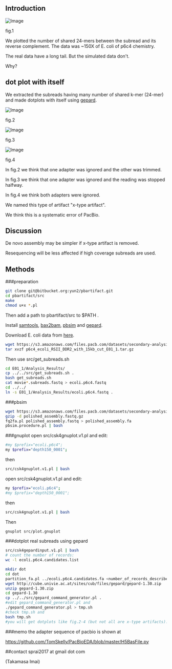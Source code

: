 ## Introduction

![Image](./img/number_of_shared_kmers.png "fig.1")

fig.1

We plotted the number of shared 24-mers between the subread and its reverse complement. The data was ~150X of E. coli of p6c4 chemistry.

The real data have a long tail. But the simulated data don't.

Why?

## dot plot with itself

We extracted the subreads having many number of shared k-mer (24-mer) and made dotplots with itself using [gepard](http://cube.univie.ac.at/gepard).

![Image](./img/real_0003.png "fig.2")

fig.2

![Image](./img/real_0007.png "fig.3")

fig.3

![Image](./img/real_0049.png "fig.4")

fig.4

In fig.2 we think that one adapter was ignored and the other was trimmed.

In fig.3 we think that one adapter was ignored and the reading was stopped halfway.

In fig.4 we think both adapters were ignored.

We named this type of artifact "x-type artifact".

We think this is a systematic error of PacBio.

## Discussion

De novo assembly may be simpler if x-type artifact is removed.

Resequencing will be less affected if high coverage subreads are used.

## Methods

###preparation

```sh
git clone git@bitbucket.org:yun2/pbartifact.git
cd pbartifact/src
make
chmod u+x *.pl
```

Then add a path to pbartifact/src to $PATH .

Install [samtools](https://github.com/samtools/samtools),
[bax2bam](https://github.com/PacificBiosciences/bax2bam),
[pbsim](https://github.com/pfaucon/PBSIM-PacBio-Simulator)
and [gepard](http://cube.univie.ac.at/gepard).

Download E. coli data from [here](https://github.com/PacificBiosciences/DevNet/wiki/E.-coli-Bacterial-Assembly).

```sh
wget https://s3.amazonaws.com/files.pacb.com/datasets/secondary-analysis/e-coli-k12-P6C4/p6c4_ecoli_RSII_DDR2_with_15kb_cut_E01_1.tar.gz
tar xvzf p6c4_ecoli_RSII_DDR2_with_15kb_cut_E01_1.tar.gz
```

Then use src/get_subreads.sh

```sh
cd E01_1/Analysis_Results/
cp ../../src/get_subreads.sh .
bash get_subreads.sh
cat movie*.subreads.fastq > ecoli.p6c4.fastq
cd ../../
ln -s E01_1/Analysis_Results/ecoli.p6c4.fastq .
```

###pbsim
```sh
wget https://s3.amazonaws.com/files.pacb.com/datasets/secondary-analysis/e-coli-k12-P6C4/polished_assembly.fastq.gz
gzip -d polished_assembly.fastq.gz
fq2fa.pl polished_assembly.fastq > polished_assembly.fa
pbsim.procedure.pl | bash
```

###gnuplot
open src/csk4gnuplot.v1.pl and edit:
```sh
#my $prefix="ecoli.p6c4";
my $prefix="depth150_0001";
```
then
```sh
src/csk4gnuplot.v1.pl | bash
```

open src/csk4gnuplot.v1.pl and edit:
```sh
my $prefix="ecoli.p6c4";
#my $prefix="depth150_0001";
```
then
```sh
src/csk4gnuplot.v1.pl | bash
```

Then
```sh
gnuplot src/plot.gnuplot
```

###dotplot real subreads using gepard
```sh
src/csk4gepardinput.v1.pl | bash
# count the number of records:
wc -l ecoli.p6c4.candidates.list

mkdir dot
cd dot
partition_fa.pl ../ecoli.p6c4.candidates.fa <number_of_records_described_above> -p real
wget http://cube.univie.ac.at/sites/cub/files/gepard/gepard-1.30.zip
unzip gepard-1.30.zip
cd gepard-1.30
cp ../../src/gepard_command_generator.pl .
#edit gepard_command_generator.pl and
./gepard_command_generator.pl > tmp.sh
#check tmp.sh and
bash tmp.sh
#you will get dotplots like fig.2-4 (but not all are x-type artifacts).
```

###memo
the adapter sequence of pacbio is shown at

https://github.com/TomSkelly/PacBioEDA/blob/master/H5BasFile.py

##contact
sprai2017 at gmail dot com

(Takamasa Imai)

